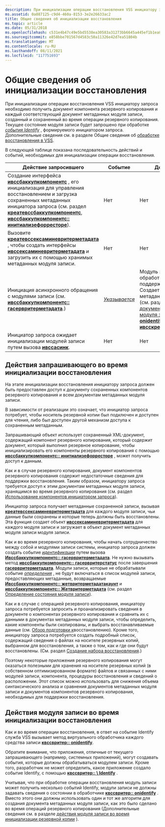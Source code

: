 ```yaml
---
description: При инициализации операции восстановления VSS инициатору запроса необходимо получить документ компонента резервного копирования и каждый соответствующий документ метаданных модуля записи, созданный и сохраненный во время операции резервного копирования.
ms.assetid: 0a087125-c9d4-460a-8153-3e2e26633ac2
title: Общие сведения об инициализации восстановления
ms.topic: article
ms.date: 05/31/2018
ms.openlocfilehash: c531e4b47c49e5bd5538ea30583a31273bb6645a445ef1b1ea851bac539411c0
ms.sourcegitcommit: e858bbe701567d4583c50a11326e42d7ea51804b
ms.translationtype: MT
ms.contentlocale: ru-RU
ms.lasthandoff: 08/11/2021
ms.locfileid: "117751693"
---
```

# <a name="overview-of-restore-initialization"></a>Общие сведения об инициализации восстановления

При инициализации операции восстановления VSS инициатору запроса необходимо получить документ компонента резервного копирования и каждый соответствующий документ метаданных модуля записи, созданный и сохраненный во время операции резервного копирования. Текущее состояние модуля записи будет запрошено при обработке [*события Identify*](vssgloss-i.md) , формируемого инициатором запроса. Дополнительные сведения см. в разделе Общие сведения об [обработке восстановления в VSS](overview-of-processing-a-restore-under-vss.md).

В следующей таблице показана последовательность действий и событий, необходимых для инициализации операции восстановления.



| Действие запросившего                                                                                                                                                                                                                                                                                                       | Событие                                                     | Действие записи                                                                                                                                                                                                                                                                                                             |
|------------------------------------------------------------------------------------------------------------------------------------------------------------------------------------------------------------------------------------------------------------------------------------------------------------------------|-----------------------------------------------------------|---------------------------------------------------------------------------------------------------------------------------------------------------------------------------------------------------------------------------------------------------------------------------------------------------------------------------|
| Создание интерфейса [**ивссбаккупкомпонентс**](/windows/desktop/api/VsBackup/nl-vsbackup-ivssbackupcomponents) , его инициализация для управления восстановлением и загрузка сохраненных метаданных инициатора запроса (см. раздел [**креатевссбаккупкомпонентс**](/windows/desktop/api/VsBackup/nf-vsbackup-createvssbackupcomponents), [**ивссбаккупкомпонентс:: инитиализефорресторе**](/windows/desktop/api/VsBackup/nf-vsbackup-ivssbackupcomponents-initializeforrestore)). | Нет                                                      | Нет                                                                                                                                                                                                                                                                                                                      |
| Вызовите [**креатевссексаминевритерметадата**](/windows/desktop/api/VsBackup/nf-vsbackup-createvssexaminewritermetadata) , чтобы создать интерфейсы [**ивссексаминевритерметадата**](/windows/desktop/api/VsBackup/nl-vsbackup-ivssexaminewritermetadata) и загрузить их с помощью хранимых метаданных модуля записи.                                                                                                           | Нет                                                      | Нет                                                                                                                                                                                                                                                                                                                      |
| Инициация асинхронного обращения с модулями записи (см. [**ивссбаккупкомпонентс:: гасервритерметадата**](/windows/desktop/api/VsBackup/nf-vsbackup-ivssbackupcomponents-gatherwritermetadata).)                                                                                                                                                                      | [*Указывается*](vssgloss-i.md) | Модуль записи начинает обработку событий при поддержке восстановления. Создает документ метаданных модуля записи (см. раздел [Работа с документом метаданных модуля записи](working-with-the-writer-metadata-document.md), [**квссвритер:: onidentify**](/windows/desktop/api/VsWriter/nf-vswriter-cvsswriter-onidentify), [**ивсскреатевритерметадата**](/windows/desktop/api/VsWriter/nl-vswriter-ivsscreatewritermetadata)). |
| Инициатор запроса ожидает инициализации модулей записи путем вызова [**ивссасинк**](/windows/desktop/api/Vss/nn-vss-ivssasync).                                                                                                                                                                                                                               | Нет                                                      | Нет                                                                                                                                                                                                                                                                                                                      |



 

## <a name="requester-actions-during-restore-initialization"></a>Действия запрашивающего во время инициализации восстановления

На этапе инициализации восстановления инициатору запроса должен быть предоставлен доступ к документу сохраненных компонентов резервного копирования и всем документам метаданных модуля записи.

В зависимости от реализации это означает, что инициатор запроса потребует, чтобы носитель резервной копии был подключен и доступен для чтения, либо был доступен другой механизм доступа к сохраненным метаданным.

Запрашивающий объект использует сохраненный XML-документ, содержащий компонент резервного копирования, который содержит документ, который выполнил резервное копирование, чтобы инициализировать его компоненты резервного копирования с помощью [**ивссбаккупкомпонентс:: инитиализефорресторе**](/windows/desktop/api/VsBackup/nf-vsbackup-ivssbackupcomponents-initializeforrestore) , может получить доступ к данным.

Как и в случае резервного копирования, документ компонентов резервного копирования содержит недостаточные сведения для поддержки восстановления. Таким образом, инициатору запроса требуется доступ к этим документам метаданных модуля записи, хранящимся во время резервного копирования (см. раздел [Использование компонентов инициатором запроса](use-of-components-by-the-requestor.md)).

Инициатор запроса получает метаданные сохраненной записи, вызывая [**креатевссексаминевритерметадата**](/windows/desktop/api/VsBackup/nf-vsbackup-createvssexaminewritermetadata) для каждого модуля записи, чьи данные были сохранены и которые теперь должны быть восстановлены. Эта функция создает объект [**ивссексаминевритерметадата**](/windows/desktop/api/VsBackup/nl-vsbackup-ivssexaminewritermetadata) для каждого модуля записи и загружает в объект документ метаданных модуля записи модуля записи.

Как и во время резервного копирования, чтобы начать сотрудничество между собой и модулями записи системы, инициатор запроса должен создать событие [*идентификации*](vssgloss-i.md) путем вызова [**Ивссбаккупкомпонентс:: гасервритерметадата**](/windows/desktop/api/VsBackup/nf-vsbackup-ivssbackupcomponents-gatherwritermetadata). Не нужно вызывать метод [**ивссбаккупкомпонентс:: гасервритерстатус**](/windows/desktop/api/VsBackup/nf-vsbackup-ivssbackupcomponents-gatherwriterstatus) после завершения [**гасервритерметадата**](/windows/desktop/api/VsBackup/nf-vsbackup-ivssbackupcomponents-gatherwritermetadata). Модули записи, которые не обрабатывали событие [*определения*](vssgloss-i.md) , не будут включаться в список модулей записи, предоставляющих метаданные, возвращаемые [**Ивссбаккупкомпонентс:: жетвритерметадатакаунт**](/windows/desktop/api/VsBackup/nf-vsbackup-ivssbackupcomponents-getwritermetadatacount) и [**ивссбаккупкомпонентс:: Жетвритерметадата**](/windows/desktop/api/VsBackup/nf-vsbackup-ivssbackupcomponents-getwritermetadata) (см. раздел [Определение состояния модуля записи](determining-writer-status.md)).

Как и в случае с операцией резервного копирования, инициатору запроса потребуется запросить и проанализировать сведения в документе о компонентах резервного копирования и сравнить их с данными в документах метаданных модуля записи, чтобы определить, какие компоненты были скопированы, и выбрать восстанавливаемые данные (см. [Обзор подготовки к](overview-of-preparing-for-restore.md)восстановлению). Кроме того, инициатору запроса потребуется создать подробный список, содержащий сведения о файлах на носителе резервных копий, выбранном для восстановления, а также о том, как и где они будут восстановлены. (См. раздел [Создание набора восстановления](generating-a-restore-set.md).)

Поэтому некоторые приложения резервного копирования могут оказаться полезными для хранения на носителе резервных копий (в собственном оптимизированном формате) файлов и связанных с ними модулей записи, компонента, процедуры восстановления и сведений о расположении. Этот список можно использовать для снижения объема синтаксического анализа и сравнения документов метаданных модуля записи и документов компонентов резервного копирования, необходимых для поддержки восстановления.

## <a name="writer-actions-during-restore-initialization"></a>Действия модуля записи во время инициализации восстановления

Как и во время операции восстановления, в ответ на событие Identify служба VSS вызывает метод виртуального обработчика каждого средства записи [**квссвритер:: onidentify**](/windows/desktop/api/VsWriter/nf-vswriter-cvsswriter-onidentify).

Обратите внимание, что приложения, отличные от текущего запрашивающего (например, системных приложений), могут создавать события, которые должны обрабатываться модулем записи. Кроме того, разработчик не может определить, какое приложение создало событие Identify, с помощью [**квссвритер:: \ Identify**](/windows/desktop/api/VsWriter/nf-vswriter-cvsswriter-onidentify) .

Учитывая, что при обработке операции восстановления модуль записи может получить несколько событий Identify, модули записи не должны задавать сведения о состоянии в обработчике [**квссвритер:: onidentify**](/windows/desktop/api/VsWriter/nf-vswriter-cvsswriter-onidentify) . Вместо этого они должны использовать один и тот же алгоритм для создания документа метаданных модуля записи, как это было сделано во время операций резервного копирования (Дополнительные сведения см. в разделе [действия модуля записи во время инициализации резервной копии](overview-of-backup-initialization.md) ).

 

 



